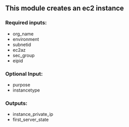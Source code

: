 ## This module creates an ec2 instance
### Required inputs:
- org_name
- environment
- subnetid
- ec2az
- sec_group
- eipid
### Optional Input:
- purpose
- instancetype
### Outputs:
- instance_private_ip
- first_server_state
